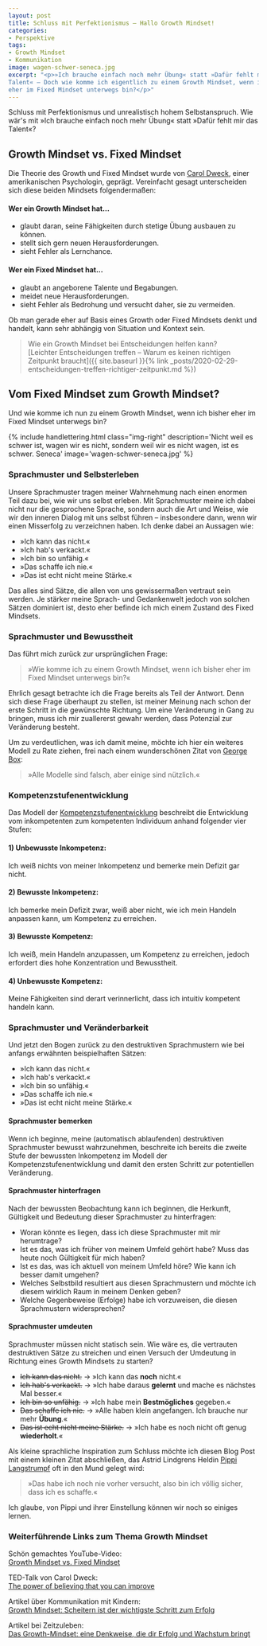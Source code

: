 ```yaml
---
layout: post
title: Schluss mit Perfektionismus – Hallo Growth Mindset!
categories:
- Perspektive
tags:
- Growth Mindset
- Kommunikation
image: wagen-schwer-seneca.jpg
excerpt: "<p>»Ich brauche einfach noch mehr Übung« statt »Dafür fehlt mir das
Talent« – Doch wie komme ich eigentlich zu einem Growth Mindset, wenn ich bisher
eher im Fixed Mindset unterwegs bin?</p>"
---
```


Schluss mit Perfektionismus und unrealistisch hohem Selbstanspruch.
Wie wär's mit »Ich brauche einfach noch mehr Übung« statt »Dafür fehlt mir das
Talent«?

## Growth Mindset vs. Fixed Mindset

Die Theorie des Growth und Fixed Mindset wurde von
[Carol Dweck](https://en.wikipedia.org/wiki/Carol_Dweck), einer amerikanischen
Psychologin, geprägt. Vereinfacht gesagt unterscheiden sich diese beiden
Mindsets folgendermaßen:

#### Wer ein Growth Mindset hat...
* glaubt daran, seine Fähigkeiten durch stetige Übung ausbauen zu können.
* stellt sich gern neuen Herausforderungen.
* sieht Fehler als Lernchance.

#### Wer ein Fixed Mindset hat...
* glaubt an angeborene Talente und Begabungen.
* meidet neue Herausforderungen.
* sieht Fehler als Bedrohung und versucht daher, sie zu vermeiden.

Ob man gerade eher auf Basis eines Growth oder Fixed Mindsets denkt und handelt,
kann sehr abhängig von Situation und Kontext sein.

> Wie ein Growth Mindset bei Entscheidungen helfen kann?<br/>
> [Leichter Entscheidungen treffen – Warum es keinen richtigen Zeitpunkt braucht]({{ site.baseurl }}{% link _posts/2020-02-29-entscheidungen-treffen-richtiger-zeitpunkt.md %})

## Vom Fixed Mindset zum Growth Mindset?

Und wie komme ich nun zu einem Growth Mindset, wenn ich bisher eher im Fixed
Mindset unterwegs bin?

{% include handlettering.html
  class="img-right"
  description='Nicht weil es schwer ist, wagen wir es nicht, sondern weil wir es nicht wagen, ist es schwer. Seneca'
  image='wagen-schwer-seneca.jpg'
%}

### Sprachmuster und Selbsterleben

Unsere Sprachmuster tragen meiner Wahrnehmung nach einen enormen Teil dazu bei,
wie wir uns selbst erleben. Mit Sprachmuster meine ich dabei nicht nur die
gesprochene Sprache, sondern auch die Art und Weise, wie wir den inneren Dialog
mit uns selbst führen – insbesondere dann, wenn wir einen Misserfolg zu
verzeichnen haben. Ich denke dabei an Aussagen wie:

* »Ich kann das nicht.«
* »Ich hab's verkackt.«
* »Ich bin so unfähig.«
* »Das schaffe ich nie.«
* »Das ist echt nicht meine Stärke.«

Das alles sind Sätze, die allen von uns gewissermaßen vertraut sein werden. Je
stärker meine Sprach- und Gedankenwelt jedoch von solchen Sätzen dominiert ist,
desto eher befinde ich mich einem Zustand des Fixed Mindsets.

### Sprachmuster und Bewusstheit

Das führt mich zurück zur ursprünglichen Frage:

>»Wie komme ich zu einem Growth Mindset, wenn ich bisher eher im Fixed Mindset
>unterwegs bin?«

Ehrlich gesagt betrachte ich die Frage bereits als Teil der Antwort. Denn sich
diese Frage überhaupt zu stellen, ist meiner Meinung nach schon der erste
Schritt in die gewünschte Richtung. Um eine Veränderung in Gang zu bringen, muss
ich mir zuallererst gewahr werden, dass Potenzial zur Veränderung besteht.

Um zu verdeutlichen, was ich damit meine, möchte ich hier ein weiteres Modell zu
Rate ziehen, frei nach einem wunderschönen Zitat von [George Box](https://de.wikipedia.org/wiki/George_Box):

> »Alle Modelle sind falsch, aber einige sind nützlich.«

### Kompetenzstufenentwicklung

Das Modell der [Kompetenzstufenentwicklung](https://de.wikipedia.org/wiki/Kompetenzstufenentwicklung) beschreibt die Entwicklung vom inkompetenten zum
kompetenten Individuum anhand folgender vier Stufen:

#### 1) Unbewusste Inkompetenz:
Ich weiß nichts von meiner Inkompetenz und bemerke mein Defizit gar nicht.

#### 2) Bewusste Inkompetenz:
Ich bemerke mein Defizit zwar, weiß aber nicht, wie ich mein Handeln anpassen
kann, um Kompetenz zu erreichen.

#### 3) Bewusste Kompetenz:
Ich weiß, mein Handeln anzupassen, um Kompetenz zu erreichen, jedoch erfordert
dies hohe Konzentration und Bewusstheit.

#### 4) Unbewusste Kompetenz:
Meine Fähigkeiten sind derart verinnerlicht, dass ich intuitiv kompetent handeln
kann.

### Sprachmuster und Veränderbarkeit

Und jetzt den Bogen zurück zu den destruktiven Sprachmustern wie bei anfangs
erwähnten beispielhaften Sätzen:

* »Ich kann das nicht.«
* »Ich hab's verkackt.«
* »Ich bin so unfähig.«
* »Das schaffe ich nie.«
* »Das ist echt nicht meine Stärke.«

#### Sprachmuster bemerken

Wenn ich beginne, meine (automatisch ablaufenden) destruktiven Sprachmuster
bewusst wahrzunehmen, beschreite ich bereits die zweite Stufe der bewussten
Inkompetenz im Modell der Kompetenzstufenentwicklung und damit den ersten
Schritt zur potentiellen Veränderung.

#### Sprachmuster hinterfragen

Nach der bewussten Beobachtung kann ich beginnen, die Herkunft, Gültigkeit und
Bedeutung dieser Sprachmuster zu hinterfragen:

* Woran könnte es liegen, dass ich diese Sprachmuster mit mir herumtrage?
* Ist es das, was ich früher von meinem Umfeld gehört habe? Muss das heute
noch Gültigkeit für mich haben?
* Ist es das, was ich aktuell von meinem Umfeld höre? Wie kann ich besser damit
umgehen?
* Welches Selbstbild resultiert aus diesen Sprachmustern und möchte ich diesem
wirklich Raum in meinem Denken geben?
* Welche Gegenbeweise (Erfolge) habe ich vorzuweisen, die diesen Sprachmustern
widersprechen?

#### Sprachmuster umdeuten

Sprachmuster müssen nicht statisch sein. Wie wäre es, die vertrauten
destruktiven Sätze zu streichen und einen Versuch der Umdeutung in Richtung
eines Growth Mindsets zu starten?

* ~~Ich kann das nicht.~~ → »Ich kann das **noch** nicht.«
* ~~Ich hab's verkackt.~~ → »Ich habe daraus **gelernt** und mache es nächstes Mal besser.«
* ~~Ich bin so unfähig.~~ → »Ich habe mein **Bestmögliches** gegeben.«
* ~~Das schaffe ich nie.~~ → »Alle haben klein angefangen. Ich brauche nur mehr **Übung**.«
* ~~Das ist echt nicht meine Stärke.~~ → »Ich habe es noch nicht oft genug **wiederholt**.«

Als kleine sprachliche Inspiration zum Schluss möchte ich diesen Blog Post mit
einem kleinen Zitat abschließen, das Astrid Lindgrens Heldin
[Pippi Langstrumpf](https://de.wikipedia.org/wiki/Pippi_Langstrumpf)
oft in den Mund gelegt wird:
>»Das habe ich noch nie vorher versucht, also bin ich völlig sicher, dass ich es schaffe.«

Ich glaube, von Pippi und ihrer Einstellung können wir noch so einiges lernen.

### Weiterführende Links zum Thema Growth Mindset

Schön gemachtes YouTube-Video:<br/>
[Growth Mindset vs. Fixed Mindset](https://www.youtube.com/watch?v=I79fZFvz9JA)

TED-Talk von Carol Dweck:<br/>
[The power of believing that you can improve](https://www.ted.com/talks/carol_dweck_the_power_of_believing_that_you_can_improve)

Artikel über Kommunikation mit Kindern:<br/>
[Growth Mindset: Scheitern ist der wichtigste Schritt zum Erfolg](https://bildungsthemen.phorms.de/de/top-themen/growth-mindset/growth-mindset-scheitern-ist-der-wichtigste-schritt-zum-erfolg)

Artikel bei Zeitzuleben:<br/>
[Das Growth-Mindset: eine Denkweise, die dir Erfolg und Wachstum bringt](https://zeitzuleben.de/growth-mindset/)
